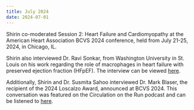 ```yaml
---
title: July 2024
date: 2024-07-01
---
```



Shirin co-moderated Session 2: Heart Failure and Cardiomyopathy at the American Heart Association BCVS 2024 conference, held from July 21-25, 2024, in Chicago, IL. 

Shirin also interviewed Dr. Ravi Sonkar, from Washington University in St. Louis on his work regarding the role of macrophages in heart failure with preserved ejection fraction (HFpEF). The interview can be viewed [here](https://www.youtube.com/watch?v=CbX9PXHOHBY).

Additionally, Shirin and Dr. Susmita Sahoo interviewed Dr. Mark Blaser, the recipient of the 2024 Loscalzo Award, announced at BCVS 2024. This conversation was featured on the Circulation on the Run podcast and can be listened to [here](https://www.ahajournals.org/do/10.1161/podcast.20240621.715149).

<!--more-->




